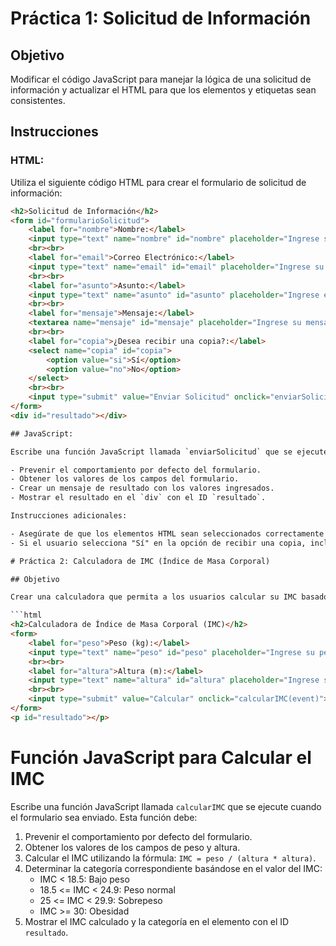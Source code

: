 # Práctica 1: Solicitud de Información

## Objetivo

Modificar el código JavaScript para manejar la lógica de una solicitud de información y actualizar el HTML para que los elementos y etiquetas sean consistentes.

## Instrucciones

### HTML:

Utiliza el siguiente código HTML para crear el formulario de solicitud de información:

```html
<h2>Solicitud de Información</h2>
<form id="formularioSolicitud">
    <label for="nombre">Nombre:</label>
    <input type="text" name="nombre" id="nombre" placeholder="Ingrese su nombre">
    <br><br>
    <label for="email">Correo Electrónico:</label>
    <input type="text" name="email" id="email" placeholder="Ingrese su correo electrónico">
    <br><br>
    <label for="asunto">Asunto:</label>
    <input type="text" name="asunto" id="asunto" placeholder="Ingrese el asunto">
    <br><br>
    <label for="mensaje">Mensaje:</label>
    <textarea name="mensaje" id="mensaje" placeholder="Ingrese su mensaje"></textarea>
    <br><br>
    <label for="copia">¿Desea recibir una copia?:</label>
    <select name="copia" id="copia">
        <option value="si">Sí</option>
        <option value="no">No</option>
    </select>
    <br><br>
    <input type="submit" value="Enviar Solicitud" onclick="enviarSolicitud(event)">
</form>
<div id="resultado"></div>

## JavaScript:

Escribe una función JavaScript llamada `enviarSolicitud` que se ejecute cuando el formulario sea enviado. Esta función debe:

- Prevenir el comportamiento por defecto del formulario.
- Obtener los valores de los campos del formulario.
- Crear un mensaje de resultado con los valores ingresados.
- Mostrar el resultado en el `div` con el ID `resultado`.

Instrucciones adicionales:

- Asegúrate de que los elementos HTML sean seleccionados correctamente por sus IDs.
- Si el usuario selecciona "Sí" en la opción de recibir una copia, incluye un mensaje adicional indicando que se enviará una copia de la solicitud a su correo electrónico.

# Práctica 2: Calculadora de IMC (Índice de Masa Corporal)

## Objetivo

Crear una calculadora que permita a los usuarios calcular su IMC basado en su peso y altura y mostrar la categoría correspondiente.

```html
<h2>Calculadora de Índice de Masa Corporal (IMC)</h2>
<form>
    <label for="peso">Peso (kg):</label>
    <input type="text" name="peso" id="peso" placeholder="Ingrese su peso en kg">
    <br><br>
    <label for="altura">Altura (m):</label>
    <input type="text" name="altura" id="altura" placeholder="Ingrese su altura en metros">
    <br><br>
    <input type="submit" value="Calcular" onclick="calcularIMC(event)">
</form>
<p id="resultado"></p>
```

# Función JavaScript para Calcular el IMC

Escribe una función JavaScript llamada `calcularIMC` que se ejecute cuando el formulario sea enviado. Esta función debe:

1. Prevenir el comportamiento por defecto del formulario.
2. Obtener los valores de los campos de peso y altura.
3. Calcular el IMC utilizando la fórmula: `IMC = peso / (altura * altura)`.
4. Determinar la categoría correspondiente basándose en el valor del IMC:
   - IMC < 18.5: Bajo peso
   - 18.5 <= IMC < 24.9: Peso normal
   - 25 <= IMC < 29.9: Sobrepeso
   - IMC >= 30: Obesidad
5. Mostrar el IMC calculado y la categoría en el elemento con el ID `resultado`.
